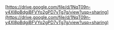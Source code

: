 [https://drive.google.com/file/d/1NqT09n-y4Xl8pBdgjBFVYo2gPD7vTg7g/view?usp=sharing](https://drive.google.com/file/d/1NqT09n-y4Xl8pBdgjBFVYo2gPD7vTg7g/view?usp=sharing)
